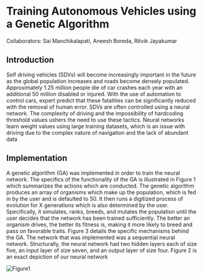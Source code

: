 # Training Autonomous Vehicles using a Genetic Algorithm

Collaborators: Sai Manchikalapati, Aneesh Boreda, Ritvik Jayakumar

## Introduction

Self driving vehicles (SDVs) will become increasingly important in the future as the global population increases and roads become densely populated. Approximately 1.25 million people die of car crashes each year with an additional 50 million disabled or injured. With the use of automation to control cars, expert predict that these fatalities can be significantly reduced with the removal of human error. SDVs are often controlled using a neural network. The complexity of driving and the impossibility of hardcoding threshold values ushers the need to use these tactics. Neural networks learn weight values using large training datasets, which is an issue with driving due to the complex nature of navigation and the lack of abundant data

## Implementation

A  genetic algorithm (GA) was implemented in order to train the neural network. The specifics of the functionality of the GA is illustrated in Figure 1 which summarizes the actions which are conducted. The genetic algorithm produces an array of organisms which make up the population, which is  fed in by the user and is defaulted to 50. It then runs a digitized process of evolution for X  generations which is also determined by the user. Specifically, it simulates, ranks, breeds, and mutates the population until the user decides that the network has been trained sufficiently. The better an organism drives, the better its fitness is, making it more likely to breed and pass on favorable traits. Figure 3 details the specific mechanisms behind the GA.
The network that was implemented was a sequential neural network. Structurally, the neural network had two hidden layers each of size five, an input layer of size seven, and an output layer of size four. Figure 2 is an exact depiction of our neural network


![Figure1](https://github.com/Sai-M021/GA-Self-Driving-Vehicle/blob/master/Figure1.png?raw=true)


